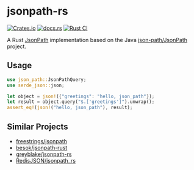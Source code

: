 # jsonpath-rs

[![Crates.io](https://img.shields.io/crates/v/json_path)](https://crates.io/crates/json_path)
[![docs.rs](https://img.shields.io/docsrs/json_path)](https://docs.rs/json_path/latest)
[![Rust CI](https://github.com/zhxiaogg/jsonpath-rs/actions/workflows/rust.yml/badge.svg)](https://github.com/zhxiaogg/jsonpath-rs/actions/workflows/rust.yml)

A Rust [JsonPath](https://goessner.net/articles/JsonPath/) implementation based on the Java [json-path/JsonPath](https://github.com/json-path/JsonPath) project.

## Usage

```rust
use json_path::JsonPathQuery;
use serde_json::json;

let object = json!({"greetings": "hello, json_path"});
let result = object.query("$.['greetings']").unwrap();
assert_eq!(json!("hello, json_path"), result);
```

## Similar Projects

- [freestrings/jsonpath](https://github.com/freestrings/jsonpath)
- [besok/jsonpath-rust](https://github.com/besok/jsonpath-rust)
- [greyblake/jsonpath-rs](https://github.com/greyblake/jsonpath-rs)
- [RedisJSON/jsonpath_rs](https://github.com/RedisJSON/jsonpath_rs)
